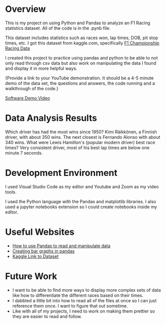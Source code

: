 # Overview

This is my project on using Python and Pandas to analyze an F1 Racing statistics dataset. All of the code is in the .pynb file.

This dataset includes statistics such as races won, lap times, DOB, pit stop times, etc. I got this dataset from kaggle.com, specifically [F1 Championship Racing Data](https://www.kaggle.com/datasets/rohanrao/formula-1-world-championship-1950-2020)

I created this project to practice using pandas and python to be able to not only read through csv data but also work on manipulating the data I found and display
it in more helpful ways.

{Provide a link to your YouTube demonstration.  It should be a 4-5 minute demo of the data set, the questions and answers, the code running and a walkthrough of the code.}

[Software Demo Video](http://youtube.link.goes.here)

# Data Analysis Results

Which driver has had the most wins since 1950?
Kimi Räikkönen, a Finnish driver, with about 350 wins. The next closest is Fernando Alonso with about 340 wins. 
What were Lewis Hamilton's (popular modern driver) best race times?
Very consistent driver, most of his best lap times are below one minute 7 seconds.

# Development Environment

I used Visual Studio Code as my editor and Youtube and Zoom as my video tools.

I used the Python language with the Pandas and matplotlib libraries. I also used a jupyter notebooks extension so I could create notebooks inside
my editor.

# Useful Websites

* [How to use Pandas to read and manipulate data](https://pandas.pydata.org/docs/getting_started/intro_tutorials/04_plotting.html)
* [Creating bar graphs in pandas](https://pandas.pydata.org/docs/reference/api/pandas.DataFrame.plot.bar.html)
* [Kaggle Link to Dataset](https://www.kaggle.com/datasets/rohanrao/formula-1-world-championship-1950-2020)

# Future Work

* I want to be able to find more ways to display more complex sets of data like how to differentiate the different races based on their times.
* I dabbled a little bit into how to read all of the files at once so I can just reference them once. I want to figure that out sometime.
* Like with all of my projects, I need to work on making them prettier so they are easier to read and follow.
